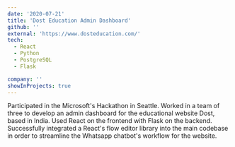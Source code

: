 ```yaml
---
date: '2020-07-21'
title: 'Dost Education Admin Dashboard'
github: ''
external: 'https://www.dosteducation.com/'
tech:
  - React
  - Python
  - PostgreSQL
  - Flask

company: ''
showInProjects: true
---
```


Participated in the Microsoft's Hackathon in Seattle. Worked in a team of three to develop an admin dashboard for the educational website Dost, based in India. Used React on the frontend with Flask on the backend. Successfully integrated a React's flow editor library into the main codebase in order to streamline the Whatsapp chatbot's workflow for the website.